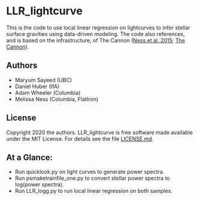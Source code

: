 # LLR_lightcurve
This is the code to use local linear regression on lightcurves to infer stellar surface gravities using data-driven modeling. The code also references, and is based on the infrastructure, of The Cannon ([Ness et al. 2015](https://ui.adsabs.harvard.edu/abs/2018ApJ...866...15N/abstract); [The Cannon](https://github.com/mkness/TheCannon)).

## Authors
* Maryum Sayeed (UBC)
* Daniel Huber (IfA)
* Adam Wheeler (Columbia)
* Melissa Ness (Columbia, FlatIron)

## License
Copyright 2020 the authors. LLR_lightcurve is free software made available under the MIT License. For details see the file [LICENSE.md](LICENSE.md).

## At a Glance:
* Run quicklook.py on light curves to generate power spectra.
* Run psmaketrainfile_one.py to convert stellar power spectra to log(power spectra).
* Run LLR_logg.py to run local linear regression on both samples.